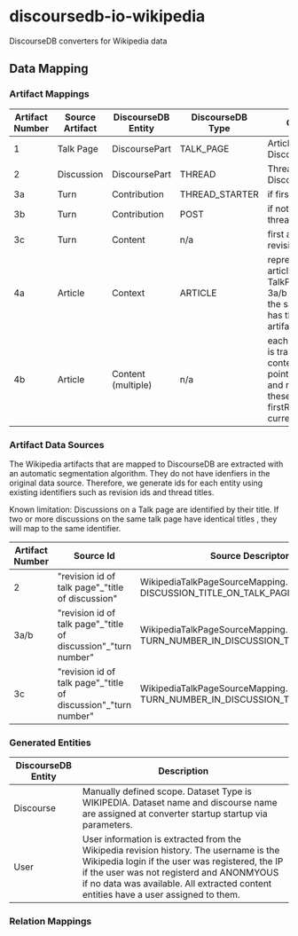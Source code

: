 # discoursedb-io-wikipedia
DiscourseDB converters for Wikipedia data

## Data Mapping

### Artifact Mappings
| Artifact Number | Source Artifact  | DiscourseDB Entity | DiscourseDB Type |Comments |
| ------------- | ------------- | ------------- | ------------- | ------------- |
| 1  | Talk Page |  DiscoursePart | TALK_PAGE | Article title -> DiscoursePart.name | 
| 2  | Discussion | DiscoursePart | THREAD | Thread title -> DiscoursePart.name  | 
| 3a  | Turn | Contribution | THREAD_STARTER | if first turn in thread  |
| 3b  | Turn | Contribution | POST | if not first turn in thread  |
| 3c  | Turn | Content | n/a | first and last revision of 3a/b |
| 4a  | Article | Context | ARTICLE | represents the article related to the TalkPage. Every 3a/b artifact from the same Talk page has the same 4a artifact as context.|
| 4b  | Article | Content (multiple) | n/a|each article revision is translated to a content entity. 4a points to the oldes and newest of these revisions as firstRevision and currentRevision | 

### Artifact Data Sources
The Wikipedia artifacts that are mapped to DiscourseDB are extracted with an automatic segmentation algorithm. They do not have idenfiers in the original data source. Therefore, we generate ids for each entity using existing identifiers such as revision ids and thread titles.

Known limitation: Discussions on a Talk page are identified by their title. If two or more discussions on the same talk page have identical titles , they will map to the same identifier.

| Artifact Number | Source Id | Source Descriptor Enum | Source Descriptor | 
| ------------- | ------------- | ------------- | ------------- |
| 2  |  "revision id of talk page"\_"title of discussion" |WikipediaTalkPageSourceMapping. DISCUSSION_TITLE_ON_TALK_PAGE_TO_DISCOURSEPART | "discoursePart#talkPageRevision\_discussionTitle" | 
| 3a/b  |  "revision id of talk page"\_"title of discussion"\_"turn number"  |WikipediaTalkPageSourceMapping. TURN_NUMBER_IN_DISCUSSION_TO_CONTRIBUTION| "contribution#talkPageRevision\_discussionTitle\_turnNumber" |  
| 3c  |  "revision id of talk page"\_"title of discussion"\_"turn number"  |WikipediaTalkPageSourceMapping. TURN_NUMBER_IN_DISCUSSION_TO_CONTENT| "contribution#talkPageRevision\_discussionTitle\_turnNumber" |  

### Generated Entities
| DiscourseDB Entity | Description |
| ------------- | ------------- |
| Discourse | Manually defined scope. Dataset Type is WIKIPEDIA. Dataset name and discourse name are assigned at converter startup startup via parameters. |
| User | User information is extracted from the Wikipedia revision history. The username is the Wikipedia login if the user was registered, the IP if the user was not registerd and ANONMYOUS if no data was available. All extracted content entities have a user assigned to them. |


### Relation Mappings